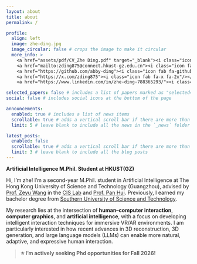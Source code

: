 ```yaml
---
layout: about
title: about
permalink: /

profile:
  align: left
  image: zhe-ding.jpg
  image_circular: false # crops the image to make it circular
  more_info: >
    <a href="assets/pdf/CV_Zhe Ding.pdf" target="_blank"><i class="icon fas fa-file-pdf fa-2x" /></a>
    <a href="mailto:zding875@connect.hkust-gz.edu.cn"><i class="icon fas fa-envelope fa-2x" /></a>
    <a href="https://github.com/abby-ding"><i class="icon fab fa-github fa-2x"/></a>
    <a href="https://x.com/zding875"><i class="icon fab fa-x fa-2x"/></a>
    <a href="https://www.linkedin.com/in/zhe-ding-788365293/"><i class="icon fab fa-linkedin fa-2x"/></a>

selected_papers: false # includes a list of papers marked as "selected={true}"
social: false # includes social icons at the bottom of the page

announcements:
  enabled: true # includes a list of news items
  scrollable: true # adds a vertical scroll bar if there are more than 3 news items
  limit: 5 # leave blank to include all the news in the `_news` folder

latest_posts:
  enabled: false
  scrollable: true # adds a vertical scroll bar if there are more than 3 new posts items
  limit: 3 # leave blank to include all the blog posts
---
```

**Artificial Intelligence M.Phil. Student at HKUST(GZ)**

Hi, I’m zhe! I’m a second-year M.Phil. student in Artificial Intelligence at The Hong Kong University of Science and Technology (Guangzhou), advised by [Prof. Zeyu Wang](https://eunicemjun.com/) in the [CIS Lab](https://ucla-cdl.org/) and [Prof. Pan Hui](https://panhui.people.ust.hk/). Previously, I earned my bachelor degree from [Southern University of Science and Technology](https://www.sustech.edu.cn/en/).

My research lies at the intersection of **human–computer interaction**, **computer graphics**, and **artificial intelligence**, with a focus on developing intelligent interaction techniques for immersive VR/AR environments. I am particularly interested in how recent advances in 3D reconstruction, 3D generation, and large language models (LLMs) can enable more natural, adaptive, and expressive human interaction.

> **⭐️ I’m actively seeking Phd opportunities for Fall 2026!**